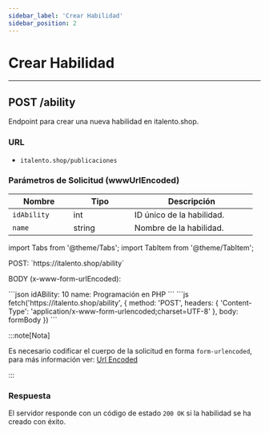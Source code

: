 ```yaml
---
sidebar_label: 'Crear Habilidad'
sidebar_position: 2
---
```


# Crear Habilidad

---

## POST /ability

Endpoint para crear una nueva habilidad en italento.shop.

### URL

- `italento.shop/publicaciones`

### Parámetros de Solicitud (wwwUrlEncoded)

<table>
  <thead>
    <tr>
      <th width="20%">Nombre</th>
      <th width="20%">Tipo</th>
      <th width="40%">Descripción</th>
    </tr>
  </thead>
  <tbody>
    <tr>
      <td><code>idAbility</code></td>
      <td>int</td>
      <td>ID único de la habilidad.</td>
    </tr>
    <tr>
      <td><code>name</code></td>
      <td>string</td>
      <td>Nombre de la habilidad.</td>
    </tr>
  </tbody>
</table>

import Tabs from '@theme/Tabs';
import TabItem from '@theme/TabItem';

<Tabs>
  <TabItem value="postman" label="Postman" default>
    <p>POST:  `https://italento.shop/ability`</p>
    <p>BODY (x-www-form-urlEncoded):</p>
```json   
idABility: 10
name: Programación en PHP
```
  </TabItem>
  <TabItem value="code" label="JS">
    ```js
fetch('https://italento.shop/ability', {
  method: 'POST',
  headers: {
    'Content-Type': 'application/x-www-form-urlencoded;charset=UTF-8'
  },
  body: formBody
})
```

:::note[Nota]

Es necesario codificar el cuerpo de la solicitud en forma `form-urlencoded`, para más información ver: [Url Encoded](https://stackoverflow.com/questions/35325370/how-do-i-post-a-x-www-form-urlencoded-request-using-fetch)

:::
  </TabItem>
</Tabs>

### Respuesta

El servidor responde con un código de estado `200 OK` si la habilidad se ha creado con éxito.